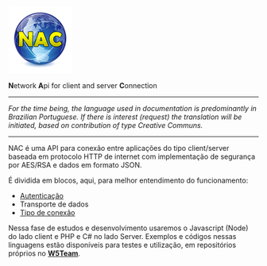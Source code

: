 ![logo](https://github.com/w5team/NAC/blob/master/asset/nac128.png)

**N**etwork **A**pi for client and server **C**onnection


---

*For the time being, the language used in documentation is predominantly in Brazilian Portuguese. If there is interest (request) the translation will be initiated, based on contribution of type Creative Communs.*

---



NAC é uma API para conexão entre aplicações do tipo client/server baseada em protocolo HTTP de internet com implementação de segurança por AES/RSA e dados em formato JSON.

É dividida em blocos, aqui, para melhor entendimento do funcionamento:

* [Autenticação](https://github.com/w5team/NAC/blob/master/doc/autenticacao.md)
* Transporte de dados
* [Tipo de conexão](https://github.com/w5team/NAC/blob/master/doc/tipoconexao.md)

Nessa fase de estudos e desenvolvimento usaremos o Javascript (Node) do lado client e PHP e C# no lado Server.
Exemplos e códigos nessas linguagens estão disponíveis para testes e utilização, em repositórios próprios no **[W5Team](https://github.com/w5team)**.
